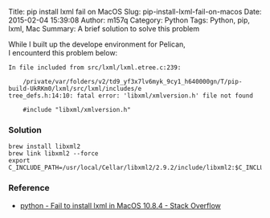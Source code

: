 Title: pip install lxml fail on MacOS
Slug: pip-install-lxml-fail-on-macos
Date: 2015-02-04 15:39:08
Author: m157q
Category: Python
Tags: Python, pip, lxml, Mac
Summary: A brief solution to solve this problem

While I built up the develope environment for Pelican,   
I encounterd this problem below:

```
In file included from src/lxml/lxml.etree.c:239:

    /private/var/folders/v2/td9_yf3x7lv6myk_9cy1_h640000gn/T/pip-build-UkRKm0/lxml/src/lxml/includes/e
tree_defs.h:14:10: fatal error: 'libxml/xmlversion.h' file not found

    #include "libxml/xmlversion.h"
```

### Solution

```
brew install libxml2
brew link libxml2 --force
export C_INCLUDE_PATH=/usr/local/Cellar/libxml2/2.9.2/include/libxml2:$C_INCLUDE_PATH
```

### Reference

- [python - Fail to install lxml in MacOS 10.8.4 - Stack Overflow](http://stackoverflow.com/questions/17857858/fail-to-install-lxml-in-macos-10-8-4)

